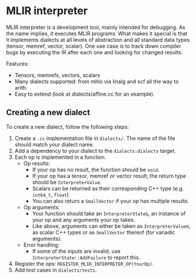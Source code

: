 # MLIR interpreter

MLIR interpreter is a development tool, mainly intended for debugging. As the
name implies, it executes MLIR programs. What makes it special is that it
implements dialects at all levels of abstraction and all standard data types
(tensor, memref, vector, scalar). One use case is to track down compiler bugs
by executing the IR after each one and looking for changed results.

Features:
- Tensors, memrefs, vectors, scalars
- Many dialects supported: from mhlo via linalg and scf all the way to arith.
- Easy to extend (look at dialects/affine.cc for an example).

## Creating a new dialect

To create a new dialect, follow the following steps:

1.  Create a `.cc` implementation file in `dialects/`. The name of the file
    should match your dialect name.
1.  Add a dependency to your dialect to the `dialects:dialects` target.
1.  Each op is implemented in a function.
    -   Op results:
        -   If your op has no result, the function should be `void`.
        -   If your op has a tensor, memref or vector result, the return type
            should be `InterpreterValue`.
        -   Scalars can be returned as their corresponding C++ type (e.g.
            `int64_t`, `float`)
        -   You can also return a `SmallVector` if your op has multiple results.
    -   Op arguments:
        -   Your function should take an `InterpreterState&`, an instance of
            your op and any arguments your op takes.
        -   Like above, arguments can either be taken as `InterpreterValue`s, as
            scalar C++ types or as `SmallVector` thereof (for variadic
            arguments).
    -   Error handling:
        -   If some of the inputs are invalid, use
            `InterpreterState::AddFailure` to report this.
1.  Register the ops: `REGISTER_MLIR_INTERPRETER_OP(YourOp)`.
1.  Add test cases in `dialects/tests`.
